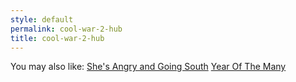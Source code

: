 ```yaml
---
style: default
permalink: cool-war-2-hub
title: cool-war-2-hub
---
```

You may also like:
[She's Angry and Going South](http://scp-wiki.net/she-s-angry-and-going-south)
[Year Of The Many](http://scp-wiki.net/year-of-the-many)